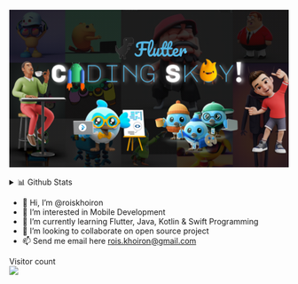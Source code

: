 <p align="center">
	<a href="https://github.com/roiskhoiron/roiskhoiron">
		<img src="https://raw.githubusercontent.com/roiskhoiron/roiskhoiron/main/banner.png">
	</a>
</p>

<details>
<summary>📊 Github Stats</summary>

![Ashish's most used languages](https://github-readme-stats.vercel.app/api/top-langs/?username=roiskhoiron&theme=vue) 

</details>

- 👋 Hi, I’m @roiskhoiron
- 👀 I’m interested in Mobile Development
- 🌱 I’m currently learning Flutter, Java, Kotlin & Swift Programming
- 💞️ I’m looking to collaborate on open source project
- 📫 Send me email here rois.khoiron@gmail.com

<p > 
  Visitor count<br>
  <img src="https://profile-counter.glitch.me/roiskhoiron/count.svg" />
</p>
<!---
roiskhoiron/roiskhoiron is a ✨ special ✨ repository because its `README.md` (this file) appears on your GitHub profile.
You can click the Preview link to take a look at your changes.
--->
